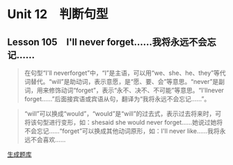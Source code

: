 ﻿ # Unit 12　判断句型
 ## Lesson 105　I'll never forget……我将永远不会忘记……
 
> 在句型“I'll neverforget”中，“I”是主语，可以用“we、she、he、they”等代词替代。“will”是助动词，表示意愿，是“愿、要、会”等意思。“never”是副词，用来修饰动词“forget”，表示“永不、决不、不可能”等意思。“I'llnever forget……”后面接宾语或宾语从句，翻译为“我将永远不会忘记……”。

> “will”可以换成“would”，“would”是“will”的过去式，表示过去将来时，可将该句型进行变形，如：shesaid she would never forget……她说过她将不会忘记……“forget”可以换成其他动词原形，如：I'll never like……我将永远不会喜欢……


 [生成题库](./sentence/f105.json)
